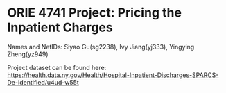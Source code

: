 # ORIE 4741 Project: Pricing the Inpatient Charges

Names and NetIDs: Siyao Gu(sg2238), Ivy Jiang(yj333), Yingying Zheng(yz949)

Project dataset can be found here: https://health.data.ny.gov/Health/Hospital-Inpatient-Discharges-SPARCS-De-Identified/u4ud-w55t
